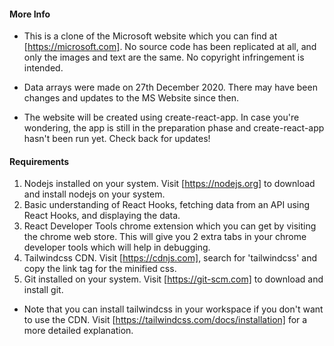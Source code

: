 #### More Info

- This is a clone of the Microsoft website which you can find at [https://microsoft.com]. No source code has been replicated at all, and only the images and text are the same. No copyright infringement is intended.

- Data arrays were made on 27th December 2020. There may have been changes and updates to the MS Website since then.

- The website will be created using create-react-app. In case you're wondering, the app is still in the preparation phase and create-react-app hasn't been run yet. Check back for updates!


#### Requirements

1. Nodejs installed on your system. Visit [https://nodejs.org] to download and install nodejs on your system.
2. Basic understanding of React Hooks, fetching data from an API using React Hooks, and displaying the data.
3. React Developer Tools chrome extension which you can get by visiting the chrome web store. This will give you 2 extra tabs in your chrome developer tools which will help in debugging.
4. Tailwindcss CDN. Visit [https://cdnjs.com], search for 'tailwindcss' and copy the link tag for the minified css.
5. Git installed on your system. Visit [https://git-scm.com] to download and install git.

- Note that you can install tailwindcss in your workspace if you don't want to use the CDN. Visit [https://tailwindcss.com/docs/installation] for a more detailed explanation.

